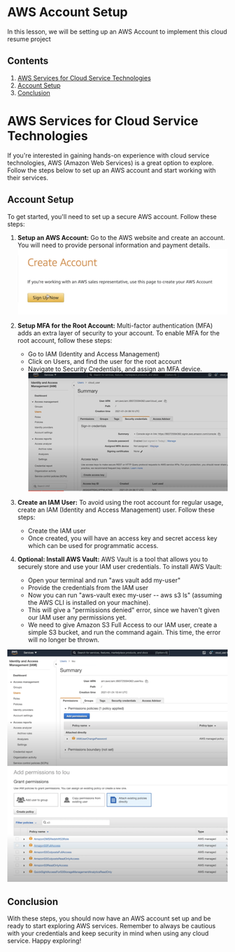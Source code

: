 # AWS Account Setup

In this lesson, we will be setting up an AWS Account to implement this cloud resume project

## Contents
1. [AWS Services for Cloud Service Technologies](#aws-services)
2. [Account Setup](#account-setup)
3. [Conclusion](#conclusion)


# AWS Services for Cloud Service Technologies
If you're interested in gaining hands-on experience with cloud service technologies, AWS (Amazon Web Services) is a great option to explore. Follow the steps below to set up an AWS account and start working with their services.

## Account Setup

To get started, you'll need to set up a secure AWS account. Follow these steps:

1. **Setup an AWS Account:** Go to the AWS website and create an account. You will need to provide personal information and payment details.
![Setup](/images/setup.png)

2. **Setup MFA for the Root Account:** Multi-factor authentication (MFA) adds an extra layer of security to your account. To enable MFA for the root account, follow these steps:
   - Go to IAM (Identity and Access Management)
   - Click on Users, and find the user for the root account
   - Navigate to Security Credentials, and assign an MFA device.
   ![MFA](/images/security.png)

3. **Create an IAM User:** To avoid using the root account for regular usage, create an IAM (Identity and Access Management) user. Follow these steps:
   - Create the IAM user
   - Once created, you will have an access key and secret access key which can be used for programmatic access.

4. **Optional: Install AWS Vault:** AWS Vault is a tool that allows you to securely store and use your IAM user credentials. To install AWS Vault:
   - Open your terminal and run "aws vault add my-user"
   - Provide the credentials from the IAM user
   - Now you can run "aws-vault exec my-user -- aws s3 ls" (assuming the AWS CLI is installed on your machine).
   - This will give a "permissions denied" error, since we haven't given our IAM user any permissions yet.
   - We need to give Amazon S3 Full Access to our IAM user, create a simple S3 bucket, and run the command again. This time, the error will no longer be thrown.

![permissions](/images/permissions.png)
![s3](/images/s3permissions.png)

## Conclusion
With these steps, you should now have an AWS account set up and be ready to start exploring AWS services. Remember to always be cautious with your credentials and keep security in mind when using any cloud service. Happy exploring! 
